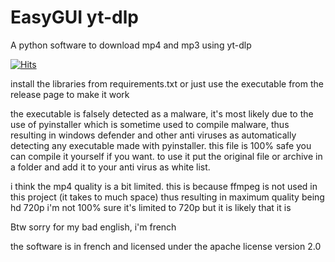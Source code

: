 # EasyGUI yt-dlp
A python software to download mp4 and mp3 using yt-dlp

[![Hits](https://hits.seeyoufarm.com/api/count/incr/badge.svg?url=https%3A%2F%2Fgithub.com%2FBlobIsBack%2FEasyGUI_yt-dlp&count_bg=%2379C83D&title_bg=%23555555&icon=&icon_color=%23E7E7E7&title=Page+Views&edge_flat=false)](https://hits.seeyoufarm.com)

install the libraries from requirements.txt or just use the executable from the release page to make it work


the executable is falsely detected as a malware, it's most likely due to the use of pyinstaller which is sometime used to compile malware, thus resulting in windows defender and other anti viruses as automatically detecting any executable made with pyinstaller. this file is 100% safe you can compile it yourself if you want. to use it put the original file or archive in a folder and add it to your anti virus as white list.


i think the mp4 quality is a bit limited. this is because ffmpeg is not used in this project (it takes to much space) thus resulting in maximum quality being hd 720p
i'm not 100% sure it's limited to 720p but it is likely that it is


Btw sorry for my bad english, i'm french


the software is in french and licensed under the apache license version 2.0
